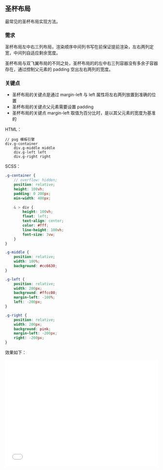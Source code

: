 ## 圣杯布局

最常见的圣杯布局实现方法。

### 需求

圣杯布局左中右三列布局，渲染顺序中间列书写在前保证提前渲染，左右两列定宽，中间列自适应剩余宽度。

圣杯布局与双飞翼布局的不同之处，圣杯布局的的左中右三列容器没有多余子容器存在，通过控制父元素的 padding 空出左右两列的宽度。

### 关键点

+ 圣杯布局的关键点是通过 margin-left 与 left 属性将左右两列放置到准确的位置
+ 圣杯布局的关键点父元素需要设置 padding
+ 圣杯布局的关键点 margin-left 取值为百分比时，是以其父元素的宽度为基准的

HTML：

```pug
// pug 模板引擎
div.g-container
    div.g-middle middle
    div.g-left left
    div.g-right right
```

SCSS：
```scss
.g-container {
    // overflow: hidden;
    position: relative;
    height: 100vh;
    padding: 0 200px;
    min-width: 400px;
    
    & > div {
        height: 100vh;
        float: left;
        text-align: center;
        color: #fff;
        line-height: 100vh;
        font-size: 3vw;
    }
}

.g-middle {
    position: relative;
    width: 100%;
    background: #cc6630;
}

.g-left {
    position: relative;
    width: 200px;
    background: #ffcc00;
    margin-left: -100%;
    left: -200px;
}

.g-right {
    position: relative;
    width: 200px;
    background: pink;
    margin-left: -200px;
    right: -200px;
}
```

效果如下：

<iframe height='350' scrolling='no' title='圣杯布局' src='//codepen.io/Chokcoco/embed/MPERMw/?height=265&theme-id=0&default-tab=result' frameborder='no' allowtransparency='true' allowfullscreen='true' style='width: 100%;'>See the Pen <a href='https://codepen.io/Chokcoco/pen/MPERMw/'>圣杯布局</a> by Chokcoco (<a href='https://codepen.io/Chokcoco'>@Chokcoco</a>) on <a href='https://codepen.io'>CodePen</a>.
</iframe>